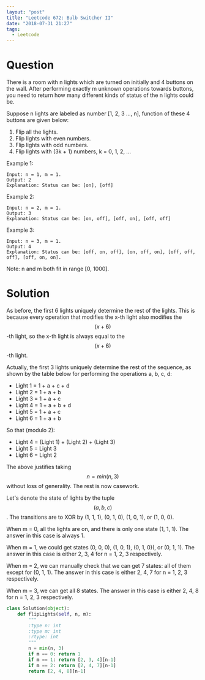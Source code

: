 ```yaml
---
layout: "post"
title: "Leetcode 672: Bulb Switcher II"
date: "2018-07-31 21:27"
tags:
  - Leetcode
---
```


# Question
There is a room with n lights which are turned on initially and 4 buttons on the wall. After performing exactly m unknown operations towards buttons, you need to return how many different kinds of status of the n lights could be.

Suppose n lights are labeled as number [1, 2, 3 ..., n], function of these 4 buttons are given below:

1. Flip all the lights.
1. Flip lights with even numbers.
1. Flip lights with odd numbers.
1. Flip lights with (3k + 1) numbers, k = 0, 1, 2, ...

Example 1:

```
Input: n = 1, m = 1.
Output: 2
Explanation: Status can be: [on], [off]
```

Example 2:
```
Input: n = 2, m = 1.
Output: 3
Explanation: Status can be: [on, off], [off, on], [off, off]
```

Example 3:
```
Input: n = 3, m = 1.
Output: 4
Explanation: Status can be: [off, on, off], [on, off, on], [off, off, off], [off, on, on].
```

Note: n and m both fit in range [0, 1000].

# Solution
As before, the first 6 lights uniquely determine the rest of the lights. This is because every operation that modifies the x-th light also modifies the $$(x+6)$$-th light, so the x-th light is always equal to the $$(x+6)$$-th light.

Actually, the first 3 lights uniquely determine the rest of the sequence, as shown by the table below for performing the operations a, b, c, d:

* Light 1 = 1 + a + c + d
* Light 2 = 1 + a + b
* Light 3 = 1 + a + c
* Light 4 = 1 + a + b + d
* Light 5 = 1 + a + c
* Light 6 = 1 + a + b

So that (modulo 2):

* Light 4 = (Light 1) + (Light 2) + (Light 3)
* Light 5 = Light 3
* Light 6 = Light 2

The above justifies taking $$n = min(n, 3)$$ without loss of generality. The rest is now casework.

Let's denote the state of lights by the tuple $$(a, b, c)$$. The transitions are to XOR by (1, 1, 1), (0, 1, 0), (1, 0, 1), or (1, 0, 0).

When m = 0, all the lights are on, and there is only one state (1, 1, 1). The answer in this case is always 1.

When m = 1, we could get states (0, 0, 0), (1, 0, 1), (0, 1, 0)(, or (0, 1, 1). The answer in this case is either 2, 3, 4 for n = 1, 2, 3 respectively.

When m = 2, we can manually check that we can get 7 states: all of them except for (0, 1, 1). The answer in this case is either 2, 4, 7 for n = 1, 2, 3 respectively.

When m = 3, we can get all 8 states. The answer in this case is either 2, 4, 8 for n = 1, 2, 3 respectively.

```python
class Solution(object):
    def flipLights(self, n, m):
        """
        :type n: int
        :type m: int
        :rtype: int
        """
        n = min(n, 3)
        if m == 0: return 1
        if m == 1: return [2, 3, 4][n-1]
        if m == 2: return [2, 4, 7][n-1]
        return [2, 4, 8][n-1]
```

